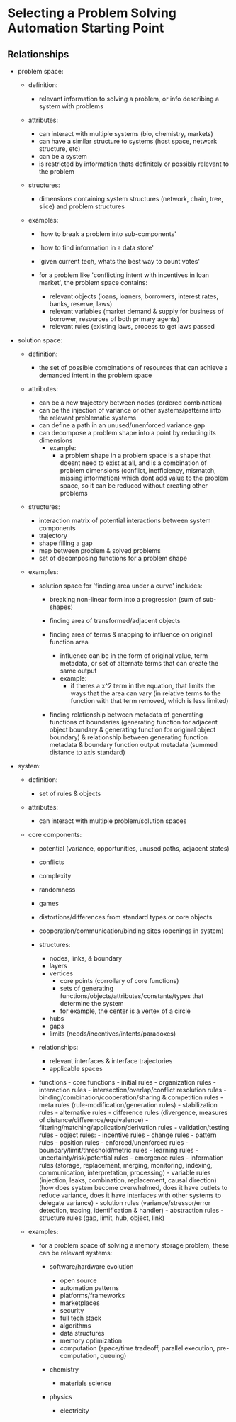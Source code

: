# Selecting a Problem Solving Automation Starting Point


## Relationships


- problem space: 

	- definition: 
		- relevant information to solving a problem, or info describing a system with problems

	- attributes:
		- can interact with multiple systems (bio, chemistry, markets)
		- can have a similar structure to systems (host space, network structure, etc)
		- can be a system
		- is restricted by information thats definitely or possibly relevant to the problem

	- structures:
		- dimensions containing system structures (network, chain, tree, slice) and problem structures

	- examples:

		- 'how to break a problem into sub-components'
		- 'how to find information in a data store'
		- 'given current tech, whats the best way to count votes'

		- for a problem like 'conflicting intent with incentives in loan market', the problem space contains:
			- relevant objects (loans, loaners, borrowers, interest rates, banks, reserve, laws)
			- relevant variables (market demand & supply for business of borrower, resources of both primary agents)
			- relevant rules (existing laws, process to get laws passed


- solution space:

	- definition: 

		- the set of possible combinations of resources that can achieve a demanded intent in the problem space

	- attributes:

		- can be a new trajectory between nodes (ordered combination)
		- can be the injection of variance or other systems/patterns into the relevant problematic systems
		- can define a path in an unused/unenforced variance gap
		- can decompose a problem shape into a point by reducing its dimensions
			- example: 
				- a problem shape in a problem space is a shape that doesnt need to exist at all, and is a combination of problem dimensions (conflict, inefficiency, mismatch, missing information) which dont add value to the problem space, so it can be reduced without creating other problems

	- structures:

		- interaction matrix of potential interactions between system components
		- trajectory
		- shape filling a gap
		- map between problem & solved problems
		- set of decomposing functions for a problem shape

	- examples:

		- solution space for 'finding area under a curve' includes:

			- breaking non-linear form into a progression (sum of sub-shapes)
			- finding area of transformed/adjacent objects
			- finding area of terms & mapping to influence on original function area
				- influence can be in the form of original value, term metadata, or set of alternate terms that can create the same output
				- example:
					- if theres a x^2 term in the equation, that limits the ways that the area can vary (in relative terms to the function with that term removed, which is less limited)

			- finding relationship between metadata of generating functions of boundaries (generating function for adjacent object boundary & generating function for original object boundary) & relationship between generating function metadata & boundary function output metadata (summed distance to axis standard)


- system:

	- definition: 
		- set of rules & objects

	- attributes:
		- can interact with multiple problem/solution spaces

	- core components:

		- potential (variance, opportunities, unused paths, adjacent states)
		- conflicts
		- complexity
        - randomness
        - games
		- distortions/differences from standard types or core objects
		- cooperation/communication/binding sites (openings in system)

		- structures:
			- nodes, links, & boundary
			- layers
			- vertices 
				- core points (corrollary of core functions)
				- sets of generating functions/objects/attributes/constants/types that determine the system
				- for example, the center is a vertex of a circle
			- hubs
			- gaps
			- limits (needs/incentives/intents/paradoxes)

		- relationships:
			- relevant interfaces & interface trajectories
			- applicable spaces              

		- functions
				- core functions
				- initial rules
				- organization rules
				- interaction rules
				- intersection/overlap/conflict resolution rules
				- binding/combination/cooperation/sharing & competition rules
				- meta rules (rule-modification/generation rules)
				- stabilization rules
				- alternative rules
				- difference rules (divergence, measures of distance/difference/equivalence)
				- filtering/matching/application/derivation rules
				- validation/testing rules
				- object rules:
					- incentive rules
					- change rules
					- pattern rules
					- position rules
					- enforced/unenforced rules
					- boundary/limit/threshold/metric rules
					- learning rules
					- uncertainty/risk/potential rules
					- emergence rules
					- information rules (storage, replacement, merging, monitoring, indexing, communication, interpretation, processing)
					- variable rules (injection, leaks, combination, replacement, causal direction)
						(how does system become overwhelmed, does it have outlets to reduce variance, does it have interfaces with other systems to delegate variance)
					- solution rules
						(variance/stressor/error detection, tracing, identification & handler)
					- abstraction rules
					- structure rules (gap, limit, hub, object, link)

	- examples:

		- for a problem space of solving a memory storage problem, these can be relevant systems:
			
			- software/hardware evolution
				- open source
				- automation patterns
				- platforms/frameworks
				- marketplaces
				- security
				- full tech stack
				- algorithms
				- data structures
				- memory optimization
				- computation (space/time tradeoff, parallel execution, pre-computation, queuing)

			- chemistry
				- materials science

			- physics
				- electricity

